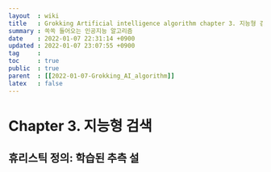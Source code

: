 ```yaml
---
layout  : wiki
title   : Grokking Artificial intelligence algorithm chapter 3. 지능형 검색
summary : 쏙쏙 들어오는 인공지능 알고리즘
date    : 2022-01-07 22:31:14 +0900
updated : 2022-01-07 23:07:55 +0900
tag     :  
toc     : true
public  : true
parent  : [[2022-01-07-Grokking_AI_algorithm]]
latex   : false
---
```


# Chapter 3. 지능형 검색 

## 휴리스틱 정의: 학습된 추측 설

